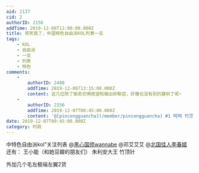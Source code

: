 ```yaml
---
aid: 2137
cid: 2
authorID: 2156
addTime: 2019-12-06T11:00:00.000Z
title: 笑死我了，中国特色自由派KOL列表一览
tags:
    - KOL
    - 自由派
    - 一览
    - 列表
    - 特色
comments:
    -
        authorID: 2488
        addTime: 2019-12-06T13:15:00.000Z
        content: 这几位除了贩卖恐惧绝望和输出抑郁症，好像也没有别的建树了呢~
    -
        authorID: 2156
        addTime: 2019-12-07T00:45:00.000Z
        content: '@[pincongguancha](/member/pincongguancha) #1 呵呵 竹顶针干了一些事情的'
date: 2019-12-07T00:45:00.000Z
category: 时政
---
```


中特色自由派kol”关注列表 @[黑心国师wannabe](/member/%E9%BB%91%E5%BF%83%E5%9B%BD%E5%B8%88wannabe) @邓艾艾艾 @[北国佳人李春姬](/member/%E5%8C%97%E5%9B%BD%E4%BD%B3%E4%BA%BA%E6%9D%8E%E6%98%A5%E5%A7%AC) 还有： 王小能（和她豆瓣的朋友们） 朱利安大王 竹顶针

外加几个毛左极端左翼2货
